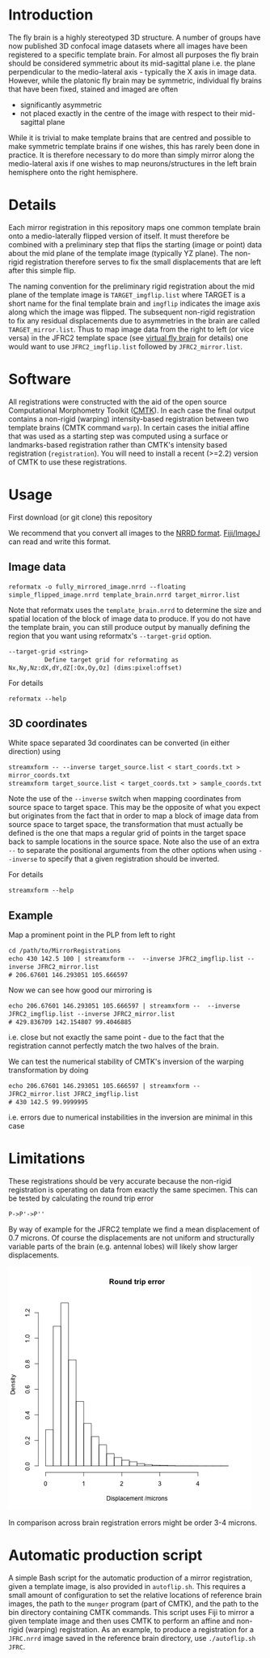 Introduction
============
The fly brain is a highly stereotyped 3D structure.  A number of groups have now published 3D confocal image datasets where all images have been registered to a specific template brain. For almost all purposes the fly brain should be considered symmetric about its mid-sagittal plane i.e. the plane perpendicular to the medio-lateral axis - typically the X axis in image data. However, while the platonic fly brain may be symmetric, individual fly brains that have been fixed, stained and imaged are often 
  - significantly asymmetric
  - not placed exactly in the centre of the image with respect to their mid-sagittal plane

While it is trivial to make template brains that are centred and possible to make symmetric template brains if one wishes, this has rarely been done in practice. It is therefore necessary to do more than simply mirror along the medio-lateral axis if one wishes to map neurons/structures in the left brain hemisphere onto the right hemisphere.

Details
=======
Each mirror registration in this repository maps one common template brain onto a medio-laterally flipped version of itself. It must therefore be combined with a preliminary step that flips the starting (image or point) data about the mid plane of the template image (typically YZ plane). The non-rigid registration therefore serves to fix the small displacements that are left after this simple flip. 

The naming convention for the preliminary rigid registration about the mid plane of the template image is `TARGET_imgflip.list` where TARGET is a short name for the final template brain and `imgflip` indicates the image axis along which the image was flipped. The subsequent non-rigid registration to fix any residual displacements due to asymmetries in the brain are called `TARGET_mirror.list`. Thus to map image data from the right to left (or vice versa) in the JFRC2 template space (see [virtual fly brain](http://www.virtualflybrain.org) for details) one would want to use `JFRC2_imgflip.list` followed by `JFRC2_mirror.list`. 

Software
========
All registrations were constructed with the aid of the open source Computational Morphometry Toolkit ([CMTK](http://www.nitrc.org/projects/cmtk/)). In each case the final output contains a non-rigid (warping) intensity-based registration between two template brains (CMTK command `warp`). In certain cases the initial affine that was used as a starting step was computed using a surface or landmarks-based registration rather than CMTK's intensity based registration (`registration`).  You will need to install a recent (>=2.2) version of CMTK to use these registrations.

Usage
=====

First download (or git clone) this repository

We recommend that you convert all images to the [NRRD format](http://teem.sourceforge.net/nrrd/). [Fiji/ImageJ](http://fiji.sc) can read and write this format.

Image data
----------

    reformatx -o fully_mirrored_image.nrrd --floating simple_flipped_image.nrrd template_brain.nrrd target_mirror.list

Note that reformatx uses the `template_brain.nrrd` to determine the size and spatial location of the block of image data to produce. If you do not have the template brain, you can still produce output by manually defining the region that you want using reformatx's `--target-grid` option. 

    --target-grid <string>
              Define target grid for reformating as Nx,Ny,Nz:dX,dY,dZ[:Ox,Oy,Oz] (dims:pixel:offset)

For details

    reformatx --help

3D coordinates
--------------

White space separated 3d coordinates can be converted (in either direction) using 

    streamxform -- --inverse target_source.list < start_coords.txt > mirror_coords.txt
    streamxform target_source.list < target_coords.txt > sample_coords.txt

Note the use of the `--inverse` switch when mapping coordinates from source space to target space. This may be the opposite of what you expect but originates from the fact that in order to map a block of image data from source space to target space, the transformation that must actually be defined is the one that maps a regular grid of points in the target space back to sample locations in the source space. Note also the use of an extra `--` to separate the positional arguments from the other options when using `--inverse` to specify that a given registration should be inverted.

For details

    streamxform --help

Example
-------
Map a prominent point in the PLP from left to right

    cd /path/to/MirrorRegistrations
    echo 430 142.5 100 | streamxform --  --inverse JFRC2_imgflip.list --inverse JFRC2_mirror.list
    # 206.67601 146.293051 105.666597

Now we can see how good our mirroring is 

    echo 206.67601 146.293051 105.666597 | streamxform --  --inverse JFRC2_imgflip.list --inverse JFRC2_mirror.list
    # 429.836709 142.154807 99.4046885

i.e. close but not exactly the same point - due to the fact that the registration cannot perfectly match the two halves of the brain.

We can test the numerical stability of CMTK's inversion of the warping transformation by doing

    echo 206.67601 146.293051 105.666597 | streamxform -- JFRC2_mirror.list JFRC2_imgflip.list
    # 430 142.5 99.9999995

i.e. errors due to numerical instabilities in the inversion are minimal in this case

Limitations
===========
These registrations should be very accurate because the non-rigid registration is operating on data from exactly the same specimen. This can be tested by calculating the round trip error 

    P->P'->P''

By way of example for the JFRC2 template we find a mean displacement of 0.7 microns. Of course the displacements are not uniform and structurally variable parts of the brain (e.g. antennal lobes) will likely show larger displacements.

![histogram of displacements](doc/JFRC2_displacements.png "JFRC2 Displacements")

In comparison across brain registration errors might be order 3-4 microns.

Automatic production script
===========================
A simple Bash script for the automatic production of a mirror registration, given a template image, is also provided in `autoflip.sh`. This requires a small amount of configuration to set the relative locations of reference brain images, the path to the `munger` program (part of CMTK), and the path to the bin directory containing CMTK commands. This script uses Fiji to mirror a given template image and then uses CMTK to perform an affine and non-rigid (warping) registration. As an example, to produce a registration for a `JFRC.nrrd` image saved in the reference brain directory, use `./autoflip.sh JFRC`.